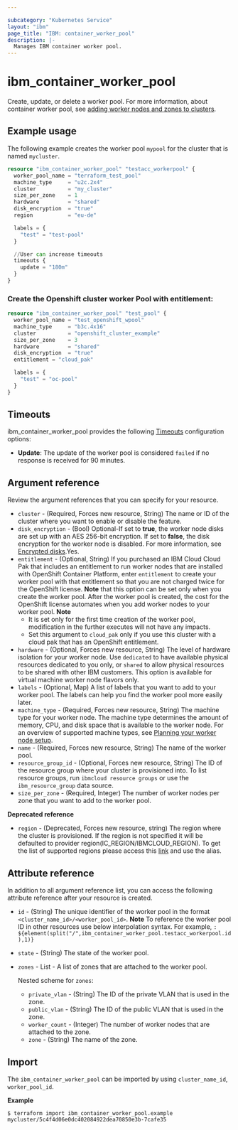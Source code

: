 ```yaml
---

subcategory: "Kubernetes Service"
layout: "ibm"
page_title: "IBM: container_worker_pool"
description: |-
  Manages IBM container worker pool.
---
```


# ibm_container_worker_pool

Create, update, or delete a worker pool. For more information, about container worker pool, see [adding worker nodes and zones to clusters](https://cloud.ibm.com/docs/containers?topic=containers-add_workers).

## Example usage
The following example creates the worker pool `mypool` for the cluster that is named `mycluster`. 

```terraform
resource "ibm_container_worker_pool" "testacc_workerpool" {
  worker_pool_name = "terraform_test_pool"
  machine_type     = "u2c.2x4"
  cluster          = "my_cluster"
  size_per_zone    = 1
  hardware         = "shared"
  disk_encryption  = "true"
  region           = "eu-de"

  labels = {
    "test" = "test-pool"
  }

  //User can increase timeouts 
  timeouts {
    update = "180m"
  }
}
```

### Create the Openshift cluster worker Pool with entitlement:

```terraform
resource "ibm_container_worker_pool" "test_pool" {
  worker_pool_name = "test_openshift_wpool"
  machine_type     = "b3c.4x16"
  cluster          = "openshift_cluster_example"
  size_per_zone    = 3
  hardware         = "shared"
  disk_encryption  = "true"
  entitlement = "cloud_pak"

  labels = {
    "test" = "oc-pool"
  }
}
```

## Timeouts

ibm_container_worker_pool provides the following [Timeouts](https://www.terraform.io/docs/language/resources/syntax.html) configuration options:

- **Update**: The update of the worker pool is considered `failed` if no response is received for 90 minutes.

## Argument reference
Review the argument references that you can specify for your resource. 

- `cluster` - (Required, Forces new resource, String) The name or ID of the cluster where you want to enable or disable the feature.
- `disk_encryption` -  (Bool) Optional-If set to **true**, the worker node disks are set up with an AES 256-bit encryption. If set to **false**, the disk encryption for the worker node is disabled. For more information, see [Encrypted disks](https://cloud.ibm.com/docs/containers?topic=containers-security).Yes.
- `entitlement` - (Optional, String) If you purchased an IBM Cloud Cloud Pak that includes an entitlement to run worker nodes that are installed with OpenShift Container Platform, enter `entitlement` to create your worker pool with that entitlement so that you are not charged twice for the OpenShift license. **Note** that this option can be set only when you create the worker pool. After the worker pool is created, the cost for the OpenShift license automates when you add worker nodes to your worker pool. **Note** <ul><li> It is set only for the first time creation of the worker pool, modification in the further executes will not have any impacts.</li><li> Set this argument to `cloud_pak` only if you use this cluster with a cloud pak that has an OpenShift entitlement.</li></ul>
- `hardware` - (Optional, Forces new resource, String) The level of hardware isolation for your worker node. Use `dedicated` to have available physical resources dedicated to you only, or `shared` to allow physical resources to be shared with other IBM customers. This option is available for virtual machine worker node flavors only.
- `labels` - (Optional, Map) A list of labels that you want to add to your worker pool. The labels can help you find the worker pool more easily later.
- `machine_type` - (Required, Forces new resource, String) The machine type for your worker node. The machine type determines the amount of memory, CPU, and disk space that is available to the worker node. For an overview of supported machine types, see [Planning your worker node setup](https://cloud.ibm.com/docs/containers?topic=containers-planning_worker_nodes).
- `name` - (Required, Forces new resource, String) The name of the worker pool.
- `resource_group_id` - (Optional, Forces new resource, String) The ID of the resource group where your cluster is provisioned into. To list resource groups, run `ibmcloud resource groups` or use the `ibm_resource_group` data source.
- `size_per_zone`  - (Required, Integer) The number of worker nodes per zone that you want to add to the worker pool.

**Deprecated reference**

- `region` - (Deprecated, Forces new resource, string) The region where the cluster is provisioned. If the region is not specified it will be defaulted to provider region(IC_REGION/IBMCLOUD_REGION). To get the list of supported regions please access this [link](https://containers.bluemix.net/v1/regions) and use the alias.

 
## Attribute reference
In addition to all argument reference list, you can access the following attribute reference after your resource is created.

- `id` - (String) The unique identifier of the worker pool in the format `<cluster_name_id>/<worker_pool_id>`. **Note** To reference the worker pool ID in other resources use below interpolation syntax. For example, 
`: ${element(split("/",ibm_container_worker_pool.testacc_workerpool.id),1)}`
- `state` - (String) The state of the worker pool.
- `zones` - List - A list of zones that are attached to the worker pool. 

  Nested scheme for `zones`:
  - `private_vlan` - (String) The ID of the private VLAN that is used in the zone. 
  - `public_vlan` - (String) The ID of the public VLAN that is used in the zone. 
  - `worker_count` - (Integer) The number of worker nodes that are attached to the zone.
  - `zone` - (String) The name of the zone. 

## Import
The `ibm_container_worker_pool` can be imported by using `cluster_name_id`, `worker_pool_id`.

**Example**

```
$ terraform import ibm_container_worker_pool.example mycluster/5c4f4d06e0dc402084922dea70850e3b-7cafe35
```
